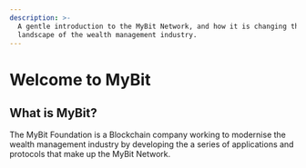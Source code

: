 ```yaml
---
description: >-
  A gentle introduction to the MyBit Network, and how it is changing the
  landscape of the wealth management industry.
---
```


# Welcome to MyBit

## What is MyBit?

The MyBit Foundation is a Blockchain company working to modernise the wealth management industry by developing the a series of applications and protocols that make up the MyBit Network.





